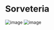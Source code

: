 # Sorveteria

![image](https://user-images.githubusercontent.com/118542381/236819998-b3a73ca1-3c70-454c-9a80-dd67dc6100d4.png)
![image](https://user-images.githubusercontent.com/118542381/236820063-826b3872-9aaf-4726-993f-5d62b246f8ab.png)
